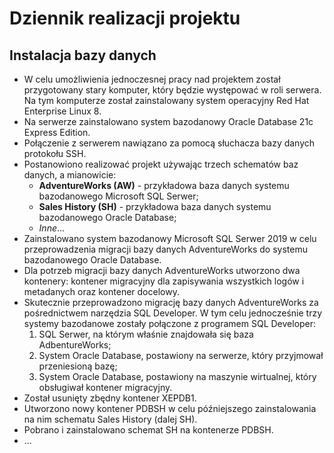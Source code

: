 # Dziennik realizacji projektu

## Instalacja bazy danych

- W celu umożliwienia jednoczesnej pracy nad projektem został przygotowany stary komputer, który będzie występować w roli serwera. Na tym komputerze został zainstalowany  system operacyjny Red Hat Enterprise Linux 8.
- Na serwerze zainstalowano system bazodanowy Oracle Database 21c Express Edition. 
- Połączenie z serwerem nawiązano za pomocą słuchacza bazy danych protokołu SSH.
- Postanowiono realizować projekt używając trzech schematów baz danych, a mianowicie:
  - **AdventureWorks (AW)** - przykładowa baza danych systemu bazodanowego Microsoft SQL Serwer;
  - **Sales History (SH)**  - przykładowa baza danych systemu bazodanowego Oracle Database;
  - *Inne*...
- Zainstalowano system bazodanowy Microsoft SQL Serwer 2019 w celu przeprowadzenia migracji bazy danych AdventureWorks do systemu bazodanowego Oracle Database.
- Dla potrzeb migracji bazy danych AdventureWorks utworzono dwa kontenery: kontener migracyjny dla zapisywania wszystkich logów i metadanych oraz kontener docelowy.
- Skutecznie przeprowadzono migrację bazy danych AdventureWorks za pośrednictwem narzędzia SQL Developer. W tym celu jednocześnie trzy systemy bazodanowe zostały połączone z programem SQL Developer: 
  1. SQL Serwer, na którym właśnie znajdowała się baza AdbentureWorks;
  2. System Oracle Database, postawiony na serwerze, który przyjmował przeniesioną bazę;
  3. System Oracle Database, postawiony na maszynie wirtualnej, który obsługiwał kontener migracyjny.
- Został usunięty zbędny kontener XEPDB1.
- Utworzono nowy kontener PDBSH w celu późniejszego zainstalowania na nim schematu Sales History (dalej SH).
- Pobrano i zainstalowano schemat SH na kontenerze PDBSH.
- ...